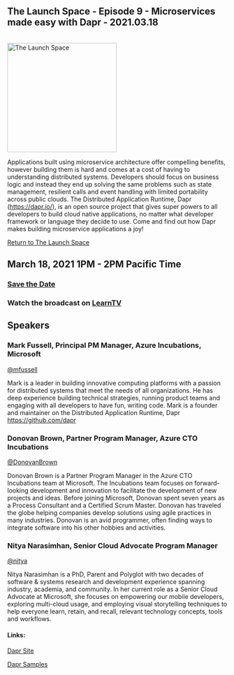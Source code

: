 ## The Launch Space - Episode 9 - Microservices made easy with Dapr - 2021.03.18
<br/>
<img src="../media/LaunchSpace_Logo-Large_github.png" ant="launchspace logo" title="The Launch Space" width="250">

Applications built using microservice architecture offer compelling benefits, however building them is hard and comes at a cost of having to understanding distributed systems.  Developers should focus on business logic and instead they end up solving the same problems such as state management, resilient calls and event handling with limited portability across public clouds. The Distributed Application Runtime, Dapr (https://dapr.io/), is an open source project that gives super powers to all developers to build cloud native applications, no matter what developer framework or language they decide to use. Come and find out how Dapr makes building microservice applications a joy!

[Return to The Launch Space](../README.md)
<br/>

## March 18, 2021 1PM - 2PM Pacific Time
### [Save the Date](https://thelaunchspacedownloads.blob.core.windows.net/dapr1/LaunchSpaceDapr20210318.ics)
### Watch the broadcast on [LearnTV](http://aka.ms/learntv)


## Speakers 

### Mark Fussell, Principal PM Manager, Azure Incubations, Microsoft
[@mfussell](https://twitter.com/mfussell)

Mark is a leader in building innovative computing platforms with a passion for distributed systems that meet the needs of all organizations. He has deep experience building technical strategies, running product teams and engaging with all developers to have fun, writing code. Mark is a founder and maintainer on the Distributed Application Runtime, Dapr https://github.com/dapr

### Donovan Brown, Partner Program Manager, Azure CTO Incubations
[@DonovanBrown](https://twitter.com/donovanbrown)

Donovan Brown is a Partner Program Manager in the Azure CTO Incubations team at Microsoft. The Incubations team focuses on forward-looking development and innovation to facilitate the development of new projects and ideas. Before joining Microsoft, Donovan spent seven years as a Process Consultant and a Certified Scrum Master. Donovan has traveled the globe helping companies develop solutions using agile practices in many industries. Donovan is an avid programmer, often finding ways to integrate software into his other hobbies and activities.

### Nitya Narasimhan, Senior Cloud Advocate Program Manager
[@nitya](https://www.twitter.com/nitya)

Nitya Narasimhan is a PhD, Parent and Polyglot with two decades of software & systems research and development experience spanning industry, academia, and community. In her current role as a Senior Cloud Advocate at Microsoft, she focuses on empowering our mobile developers, exploring multi-cloud usage, and employing visual storytelling techniques to help everyone learn, retain, and recall, relevant technology concepts, tools and workflows.



#### Links: 
[Dapr Site](https://aka.ms/dapr.io)

[Dapr Samples](https://github.com/dapr/samples/)